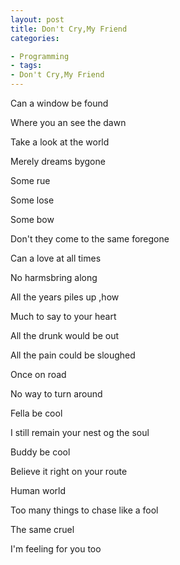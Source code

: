 ```yaml
---
layout: post 
title: Don't Cry,My Friend
categories:

- Programming 
- tags:
- Don't Cry,My Friend
---
```


Can a window be found

Where you an see the dawn

Take a look at the world

Merely dreams bygone

Some rue

Some lose

Some bow

Don't they come to the same foregone

Can a love at all times

No harmsbring along

All the years piles up ,how

Much to say to your heart

All the drunk would be out

All the pain could be sloughed

Once on road

No way to turn around

Fella be cool

I still remain your nest og the soul

Buddy be cool

Believe it right on your route

Human world

Too many things to chase like a fool

The same cruel

I'm feeling for you too





